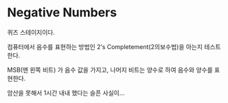 # Negative Numbers

퀴즈 스테이지이다.

컴퓨터에서 음수를 표현하는 방법인 2’s Completement(2의보수법)을 아는지 테스트한다.

MSB(맨 왼쪽 비트) 가 음수 값을 가지고, 나머지 비트는 양수로 하여 음수와 양수를 표현한다.

암산을 못해서  1시간 내내 했다는 슬픈 사실이…